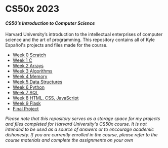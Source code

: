 # CS50x 2023
#### *CS50’s Introduction to Computer Science*
Harvard University’s introduction to the intellectual enterprises of computer science and the art of programming. This repository contains all of Kyle Español's projects and files made for the course.
- [Week 0 Scratch](https://github.com/kibreab-kb-kb/CS50x-2023/tree/main/Week%0)
- [Week 1 C](https://github.com/kibreab-kb-kb/CS50x-2023/tree/main/Week%1)
- [Week 2 Arrays](https://github.com/kibreab-kb-kb/CS50x-2023/tree/main/Week%202)
- [Week 3 Algorithms](https://github.com/kibreab-kb-kb/CS50x-2023/tree/main/Week%203)
- [Week 4 Memory](https://github.com/kibreab-kb-kb/CS50x-2023/tree/main/Week%204)
- [Week 5 Data Structures](https://github.com/kibreab-kb-kb/CS50x-2023/tree/main/Week%205)
- [Week 6 Python](https://github.com/kibreab-kb-kb/CS50x-2023/tree/main/Week%206)
- [Week 7 SQL](https://github.com/kibreab-kb-kb/CS50x-2023/tree/main/Week%207)
- [Week 8 HTML, CSS, JavaScript](https://github.com/kibreab-kb-kb/CS50x-2023/tree/main/Week%208)
- [Week 9 Flask](https://github.com/kibreab-kb-kb/CS50x-2023/tree/main/Week%209)
- [Final Project](https://github.com/kibreab-kb-kb/FlashCodesPublic)

_*Please note that this repository serves as a storage space for my projects and files completed for Harvard University's CS50x course. It is not intended to be used as a source of answers or to encourage academic dishonesty. If you are currently enrolled in the course, please refer to the course materials and complete the assignments on your own*_
